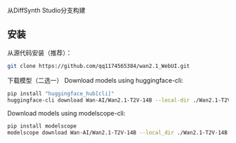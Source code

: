 


从DiffSynth Studio分支构建




## 安装

从源代码安装（推荐）：

``` sh
git clone https://github.com/qq1174565384/wan2.1_WebUI.git
```
<!--
```
cd wan2.1_WebUI
```
```
pip install -e .
```
-->

下载模型（二选一）
Download models using huggingface-cli:
``` sh
pip install "huggingface_hub[cli]"
huggingface-cli download Wan-AI/Wan2.1-T2V-14B --local-dir ./Wan2.1-T2V-14B
```

Download models using modelscope-cli:
``` sh
pip install modelscope
modelscope download Wan-AI/Wan2.1-T2V-14B --local_dir ./Wan2.1-T2V-14B
```


